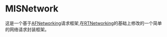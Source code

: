# MISNetwork #

这是一个基于[AFNetworking][1]请求框架,在[RTNetworking][2]的基础上修改的一个简单的网络请求封装框架。


[1]: https://github.com/AFNetworking/AFNetworking
[2]: https://github.com/casatwy/RTNetworking